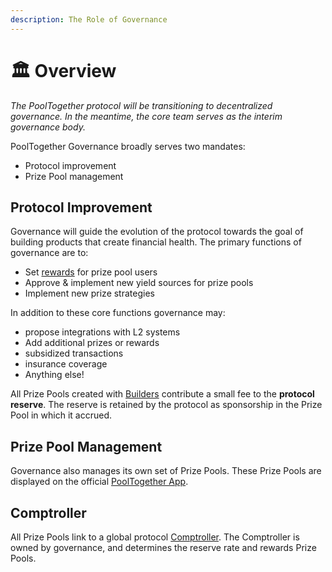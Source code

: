 ```yaml
---
description: The Role of Governance
---
```


# 🏛️ Overview

_The PoolTogether protocol will be transitioning to decentralized governance. In the meantime, the core team serves as the interim governance body._

PoolTogether Governance broadly serves two mandates:

* Protocol improvement
* Prize Pool management

## Protocol Improvement

Governance will guide the evolution of the protocol towards the goal of building products that create financial health. The primary functions of governance are to:

* Set [rewards]() for prize pool users
* Approve & implement new yield sources for prize pools 
* Implement new prize strategies

In addition to these core functions governance may:

* propose integrations with L2 systems
* Add additional prizes or rewards 
* subsidized transactions
* insurance coverage
* Anything else! 

All Prize Pools created with [Builders](../protocol/builders/) contribute a small fee to the **protocol reserve**. The reserve is retained by the protocol as sponsorship in the Prize Pool in which it accrued.

## Prize Pool Management

Governance also manages its own set of Prize Pools. These Prize Pools are displayed on the official [PoolTogether App](https://app-v3.pooltogether.com).

## Comptroller

All Prize Pools link to a global protocol [Comptroller](). The Comptroller is owned by governance, and determines the reserve rate and rewards Prize Pools.

